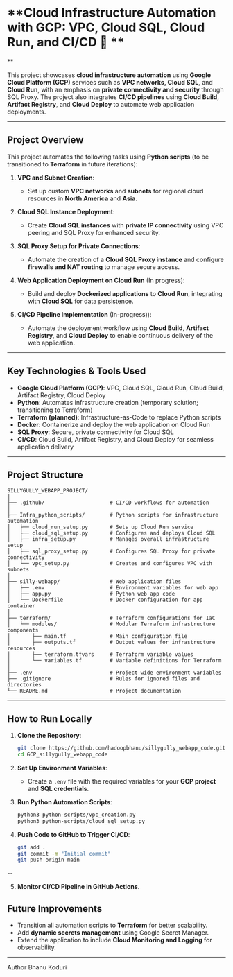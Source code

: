 # **Cloud Infrastructure Automation with GCP: VPC, Cloud SQL, Cloud Run, and CI/CD 🚀 **
 **

This project showcases **cloud infrastructure automation** using **Google Cloud Platform (GCP)** services such as **VPC networks, Cloud SQL**, and **Cloud Run**, with an emphasis on **private connectivity and security** through SQL Proxy. The project also integrates **CI/CD pipelines** using **Cloud Build**, **Artifact Registry**, and **Cloud Deploy** to automate web application deployments.

---

## **Project Overview**  
This project automates the following tasks using **Python scripts** (to be transitioned to **Terraform** in future iterations):

1. **VPC and Subnet Creation**:  
   - Set up custom **VPC networks** and **subnets** for regional cloud resources in **North America** and **Asia**.
   
2. **Cloud SQL Instance Deployment**:  
   - Create **Cloud SQL instances** with **private IP connectivity** using VPC peering and SQL Proxy for enhanced security.

3. **SQL Proxy Setup for Private Connections**:  
   - Automate the creation of a **Cloud SQL Proxy instance** and configure **firewalls and NAT routing** to manage secure access.

4. **Web Application Deployment on Cloud Run** (In progress):  
   - Build and deploy **Dockerized applications** to **Cloud Run**, integrating with **Cloud SQL** for data persistence.

5. **CI/CD Pipeline Implementation** (In-progress)):  
   - Automate the deployment workflow using **Cloud Build**, **Artifact Registry**, and **Cloud Deploy** to enable continuous delivery of the web application.

---

## **Key Technologies & Tools Used**  
- **Google Cloud Platform (GCP)**: VPC, Cloud SQL, Cloud Run, Cloud Build, Artifact Registry, Cloud Deploy  
- **Python**: Automates infrastructure creation (temporary solution; transitioning to Terraform)  
- **Terraform (planned)**: Infrastructure-as-Code to replace Python scripts  
- **Docker**: Containerize and deploy the web application on Cloud Run  
- **SQL Proxy**: Secure, private connectivity for Cloud SQL  
- **CI/CD**: Cloud Build, Artifact Registry, and Cloud Deploy for seamless application delivery

---

## **Project Structure**  
```
SILLYGULLY_WEBAPP_PROJECT/
│
├── .github/                     # CI/CD workflows for automation
│
├── Infra_python_scripts/        # Python scripts for infrastructure automation
│   ├── cloud_run_setup.py       # Sets up Cloud Run service
│   ├── cloud_sql_setup.py       # Configures and deploys Cloud SQL
│   ├── infra_setup.py           # Manages overall infrastructure setup
│   ├── sql_proxy_setup.py       # Configures SQL Proxy for private connectivity
│   └── vpc_setup.py             # Creates and configures VPC with subnets
│
├── silly-webapp/                # Web application files
│   ├── .env                     # Environment variables for web app
│   ├── app.py                   # Python web app code
│   └── Dockerfile               # Docker configuration for app container
│
├── terraform/                   # Terraform configurations for IaC
│   └── modules/                 # Modular Terraform infrastructure components
│       ├── main.tf              # Main configuration file
│       ├── outputs.tf           # Output values for infrastructure resources
│       ├── terraform.tfvars     # Terraform variable values
│       └── variables.tf         # Variable definitions for Terraform
│
├── .env                         # Project-wide environment variables
├── .gitignore                   # Rules for ignored files and directories
└── README.md                    # Project documentation
```

---

## **How to Run Locally**  
1. **Clone the Repository**:  
   ```bash
   git clone https://github.com/hadoopbhanu/sillygully_webapp_code.git
   cd GCP_sillygully_webapp_code
   ```

2. **Set Up Environment Variables**:  
   - Create a `.env` file with the required variables for your **GCP project** and **SQL credentials**.

3. **Run Python Automation Scripts**:  
   ```bash
   python3 python-scripts/vpc_creation.py
   python3 python-scripts/cloud_sql_setup.py
   ```

4. **Push Code to GitHub to Trigger CI/CD**:  
   ```bash
   git add .
   git commit -m "Initial commit"
   git push origin main
   ```
--

5. **Monitor CI/CD Pipeline in GitHub Actions**.

## **Future Improvements**  
- Transition all automation scripts to **Terraform** for better scalability.  
- Add **dynamic secrets management** using Google Secret Manager.  
- Extend the application to include **Cloud Monitoring and Logging** for observability.  

---


Author
Bhanu Koduri

